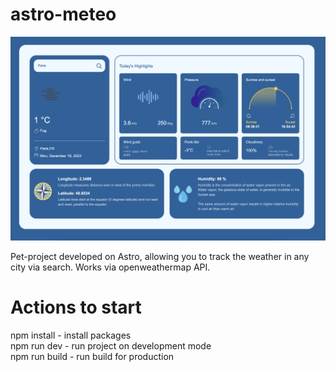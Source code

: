 # astro-meteo

<img width="1302" alt="image" src="https://github.com/eugeneshul/astro-meteo/blob/main/src/assets/Screenshot-main-page.png">

Pet-project developed on Astro, allowing you to track the weather in any city via search. Works via openweathermap API.

# Actions to start

npm install - install packages  
npm run dev - run project on development mode  
npm run build - run build for production
